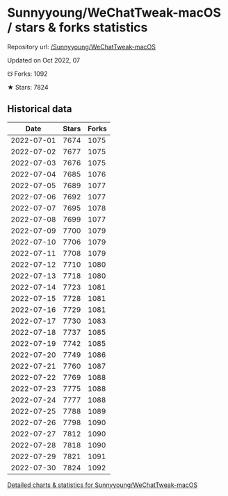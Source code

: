 # Sunnyyoung/WeChatTweak-macOS / stars & forks statistics

Repository url: [/Sunnyyoung/WeChatTweak-macOS](https://github.com/Sunnyyoung/WeChatTweak-macOS)

Updated on Oct 2022, 07

☋ Forks: 1092

★ Stars: 7824

## Historical data
| Date | Stars | Forks |
|------|-------|-------|
| 2022-07-01 | 7674 | 1075 | 
| 2022-07-02 | 7677 | 1075 | 
| 2022-07-03 | 7676 | 1075 | 
| 2022-07-04 | 7685 | 1076 | 
| 2022-07-05 | 7689 | 1077 | 
| 2022-07-06 | 7692 | 1077 | 
| 2022-07-07 | 7695 | 1078 | 
| 2022-07-08 | 7699 | 1077 | 
| 2022-07-09 | 7700 | 1079 | 
| 2022-07-10 | 7706 | 1079 | 
| 2022-07-11 | 7708 | 1079 | 
| 2022-07-12 | 7710 | 1080 | 
| 2022-07-13 | 7718 | 1080 | 
| 2022-07-14 | 7723 | 1081 | 
| 2022-07-15 | 7728 | 1081 | 
| 2022-07-16 | 7729 | 1081 | 
| 2022-07-17 | 7730 | 1083 | 
| 2022-07-18 | 7737 | 1085 | 
| 2022-07-19 | 7742 | 1085 | 
| 2022-07-20 | 7749 | 1086 | 
| 2022-07-21 | 7760 | 1087 | 
| 2022-07-22 | 7769 | 1088 | 
| 2022-07-23 | 7775 | 1088 | 
| 2022-07-24 | 7777 | 1088 | 
| 2022-07-25 | 7788 | 1089 | 
| 2022-07-26 | 7798 | 1090 | 
| 2022-07-27 | 7812 | 1090 | 
| 2022-07-28 | 7818 | 1090 | 
| 2022-07-29 | 7821 | 1091 | 
| 2022-07-30 | 7824 | 1092 | 


[Detailed charts & statistics for Sunnyyoung/WeChatTweak-macOS](https://reviewgithub.com/rep/Sunnyyoung/WeChatTweak-macOS)
